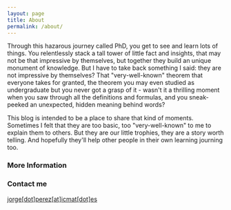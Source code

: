 ```yaml
---
layout: page
title: About
permalink: /about/
---
```


Through this hazarous journey called PhD, you get to see and learn lots of things. You relentlessly stack a tall tower of little fact and insights, that may not be that impressive by themselves, but together they build an unique monument of knowledge. But I have to take back something I said: they are not impressive by themselves? That "very-well-known" theorem that everyone takes for granted, the theorem you may even studied as undergraduate but you never got a grasp of it - wasn't it a thrilling moment when you saw through all the definitions and formulas, and you sneak-peeked an unexpected, hidden meaning behind words?

This blog is intended to be a place to share that kind of moments. Sometimes I felt that they are too basic, too "very-well-known" to me to explain them to others. But they are our little trophies, they are a story worth telling. And hopefully they'll help other people in their own learning journing too.

### More Information

### Contact me

[jorge[dot]perez[at]icmat[dot]es](mailto:email@domain.com)
